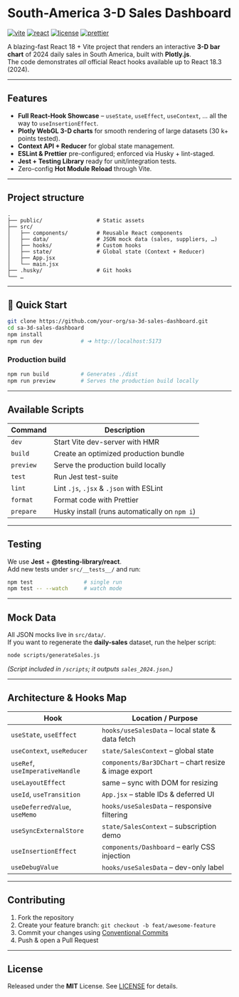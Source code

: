 # South-America 3-D Sales Dashboard

[![vite](https://img.shields.io/badge/vite-%5E5.2.0-7345ff?logo=vite&logoColor=white)](https://vitejs.dev/)
[![react](https://img.shields.io/badge/react-18.x-61dafb?logo=react&logoColor=black)](https://react.dev/)
[![license](https://img.shields.io/badge/license-MIT-green.svg)](LICENSE)
[![prettier](https://img.shields.io/badge/code%20style-prettier-ff69b4.svg)](https://prettier.io/)

A blazing-fast React 18 + Vite project that renders an interactive **3-D bar chart** of 2024 daily sales in South America, built with **Plotly.js**.  
The code demonstrates *all* official React hooks available up to React 18.3 (2024).

---

## Features
- **Full React-Hook Showcase** – `useState`, `useEffect`, `useContext`, … all the way to `useInsertionEffect`.
- **Plotly WebGL 3-D charts** for smooth rendering of large datasets (30 k+ points tested).
- **Context API + Reducer** for global state management.
- **ESLint & Prettier** pre-configured; enforced via Husky + lint-staged.
- **Jest + Testing Library** ready for unit/integration tests.
- Zero-config **Hot Module Reload** through Vite.

---

## Project structure
```
.
├── public/                 # Static assets
├── src/
│   ├── components/         # Reusable React components
│   ├── data/               # JSON mock data (sales, suppliers, …)
│   ├── hooks/              # Custom hooks
│   ├── state/              # Global state (Context + Reducer)
│   ├── App.jsx
│   └── main.jsx
├── .husky/                 # Git hooks
└── …
```

---

## 🚀 Quick Start

```bash
git clone https://github.com/your-org/sa-3d-sales-dashboard.git
cd sa-3d-sales-dashboard
npm install
npm run dev            # ➜ http://localhost:5173
```

### Production build

```bash
npm run build          # Generates ./dist
npm run preview        # Serves the production build locally
```

---

## Available Scripts

| Command              | Description                                  |
|----------------------|----------------------------------------------|
| `dev`                | Start Vite dev-server with HMR               |
| `build`              | Create an optimized production bundle        |
| `preview`            | Serve the production build locally           |
| `test`               | Run Jest test-suite                          |
| `lint`               | Lint `.js`, `.jsx` & `.json` with ESLint     |
| `format`             | Format code with Prettier                    |
| `prepare`            | Husky install (runs automatically on `npm i`)|

---

## Testing

We use **Jest** + **@testing-library/react**.  
Add new tests under `src/__tests__/` and run:

```bash
npm test                # single run
npm test -- --watch     # watch mode
```

---

## Mock Data

All JSON mocks live in `src/data/`.  
If you want to regenerate the **daily-sales** dataset, run the helper script:

```bash
node scripts/generateSales.js
```

*(Script included in `/scripts`; it outputs `sales_2024.json`.)*

---

## Architecture & Hooks Map

| Hook                          | Location / Purpose                                      |
|-------------------------------|---------------------------------------------------------|
| `useState`, `useEffect`       | `hooks/useSalesData` – local state & data fetch         |
| `useContext`, `useReducer`    | `state/SalesContext` – global state                     |
| `useRef`, `useImperativeHandle`| `components/Bar3DChart` – chart resize & image export  |
| `useLayoutEffect`             | same – sync with DOM for resizing                       |
| `useId`, `useTransition`      | `App.jsx` – stable IDs & deferred UI                    |
| `useDeferredValue`, `useMemo` | `hooks/useSalesData` – responsive filtering             |
| `useSyncExternalStore`        | `state/SalesContext` – subscription demo                |
| `useInsertionEffect`          | `components/Dashboard` – early CSS injection            |
| `useDebugValue`               | `hooks/useSalesData` – dev-only label                   |

---

## Contributing

1. Fork the repository  
2. Create your feature branch: `git checkout -b feat/awesome-feature`  
3. Commit your changes using [Conventional Commits](https://www.conventionalcommits.org/)  
4. Push & open a Pull Request

---

## License

Released under the **MIT** License. See [LICENSE](LICENSE) for details.